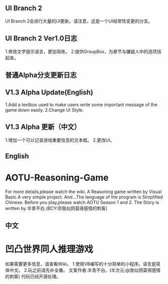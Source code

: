 ## UI Branch 2
UI Branch 2会进行大量的UI更新。请注意，这是一个UI经常性变更的分支。
## UI Branch 2 Ver1.0日志 ##
1.修改文字提示语言，更加简练。
2.提供GroupBox，为章节与嫌疑人中的选项括起来。


## 普通Alpha分支更新日志
## V1.3 Alpha Update(English) ##
1.Add a textbox used to make users write some important message of the game down easily.
2.Change UI Style.

## V1.3 Alpha 更新（中文） ##
1.增加一个可以记录游戏重要信息的文本框。
2.更改UI。

## English ##
# AOTU-Reasoning-Game
For more details,please watch the wiki.
A Reasoning game written by Visual Basic.A very simple project.
And...The language of the program is Simplified Chinese.
Before you play,please watch AOTU Season 1 and 2.
The Story is written by 半青不白.(BCY:@我似鸽莫得感情的刺客)

## 中文 ##
# 凹凸世界同人推理游戏
如果需要更多信息，请查看Wiki。
1.使用VB编写的十分简单的小程序。语言是简体中文。
2.玩之前请先补全番。
文案作者:半青不白。(半次元:@我似鸽莫得感情的刺客)
代码已经开源处理。

